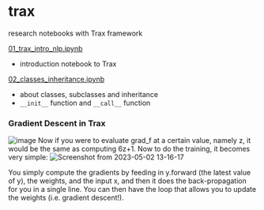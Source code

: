 # trax
research notebooks with Trax framework

[01_trax_intro_nlp.ipynb](01_trax_intro_nlp.ipynb)
- introduction notebook to Trax

[02_classes_inheritance.ipynb](02_classes_inheritance.ipynb)
- about classes, subclasses and inheritance
- `__init__` function and `__call__` function

### Gradient Descent in Trax
![image](https://user-images.githubusercontent.com/49360095/235598463-45cf74fa-1f1f-45b2-8a47-a5dfa13cfc03.png)
Now if you were to evaluate grad_f at a certain value, namely z, it would be the same as computing 6z+1.  Now to do the training, it becomes very simple: 
![Screenshot from 2023-05-02 13-16-17](https://user-images.githubusercontent.com/49360095/235598283-c2603df5-0893-4d80-ac47-d04346f4948e.png)

You simply compute the gradients by feeding in y.forward (the latest value of y), the weights, and the input x, and then it does the back-propagation for you in a single line. You can then have the loop that allows you to update the weights (i.e. gradient descent!).
